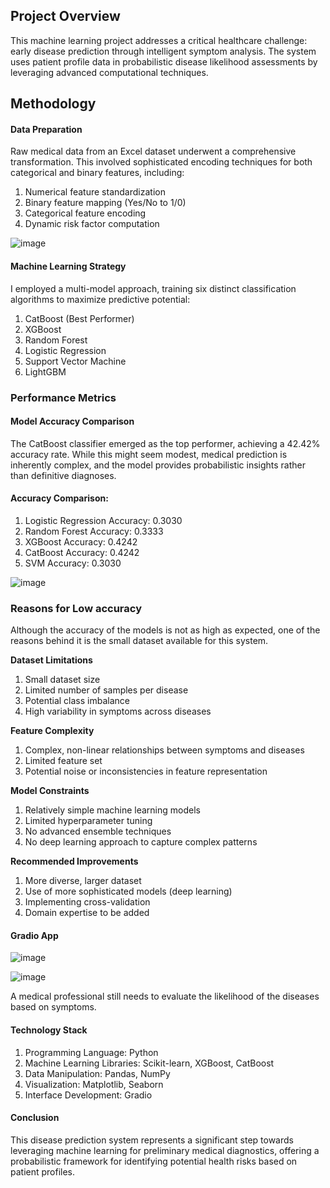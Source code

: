## Project Overview

This machine learning project addresses a critical healthcare challenge: early disease prediction through intelligent symptom analysis. The system uses patient profile data in probabilistic disease likelihood assessments by leveraging advanced computational techniques.

## Methodology

#### Data Preparation

Raw medical data from an Excel dataset underwent a comprehensive transformation. This involved sophisticated encoding techniques for both categorical and binary features, including:

1. Numerical feature standardization
2. Binary feature mapping (Yes/No to 1/0)
3. Categorical feature encoding
4. Dynamic risk factor computation

![image](https://github.com/user-attachments/assets/80eed818-f548-48f8-afcf-15d182d0ecbb)

#### Machine Learning Strategy

I employed a multi-model approach, training six distinct classification algorithms to maximize predictive potential:

1. CatBoost (Best Performer)
2. XGBoost
3. Random Forest
4. Logistic Regression
5. Support Vector Machine
6. LightGBM

### Performance Metrics

#### Model Accuracy Comparison

The CatBoost classifier emerged as the top performer, achieving a 42.42% accuracy rate. While this might seem modest, medical prediction is inherently complex, and the model provides probabilistic insights rather than definitive diagnoses.

#### Accuracy Comparison:

1. Logistic Regression Accuracy: 0.3030
2. Random Forest Accuracy: 0.3333
3. XGBoost Accuracy: 0.4242
4. CatBoost Accuracy: 0.4242
5. SVM Accuracy: 0.3030

![image](https://github.com/user-attachments/assets/17c24d49-860b-442d-861c-f7a7f9f2e791)

### Reasons for Low accuracy

Although the accuracy of the models is not as high as expected, one of the reasons behind it is the small dataset available for this system.

**Dataset Limitations**

1. Small dataset size
2. Limited number of samples per disease
3. Potential class imbalance
4. High variability in symptoms across diseases

**Feature Complexity**

1. Complex, non-linear relationships between symptoms and diseases
2. Limited feature set
3. Potential noise or inconsistencies in feature representation
 
**Model Constraints**

1. Relatively simple machine learning models
2. Limited hyperparameter tuning
3. No advanced ensemble techniques
4. No deep learning approach to capture complex patterns

**Recommended Improvements**

1. More diverse, larger dataset
2. Use of more sophisticated models (deep learning)
3. Implementing cross-validation
4. Domain expertise to be added

#### Gradio App

![image](https://github.com/user-attachments/assets/2f06f2e0-bddc-44e9-818d-aa59bcf1f678)

![image](https://github.com/user-attachments/assets/c3193312-b114-426a-9f6d-547156b6cbca)

A medical professional still needs to evaluate the likelihood of the diseases based on symptoms.

#### Technology Stack

1. Programming Language: Python
2. Machine Learning Libraries: Scikit-learn, XGBoost, CatBoost
3. Data Manipulation: Pandas, NumPy
4. Visualization: Matplotlib, Seaborn
5. Interface Development: Gradio

#### Conclusion

This disease prediction system represents a significant step towards leveraging machine learning for preliminary medical diagnostics, offering a probabilistic framework for identifying potential health risks based on patient profiles.
